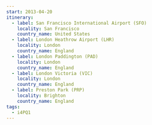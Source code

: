 ```yaml
---
start: 2013-04-20
itinerary:
  - label: San Francisco International Airport (SFO)
    locality: San Francisco
    country_name: United States
  - label: London Heathrow Airport (LHR)
    locality: London
    country_name: England
  - label: London Paddington (PAD)
    locality: London
    country_name: England
  - label: London Victoria (VIC)
    locality: London
    country_name: England
  - label: Preston Park (PRP)
    locality: Brighton
    country_name: England
tags:
  - i4PQ1
---
```

